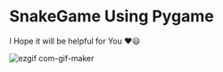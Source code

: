 # SnakeGame Using Pygame
I Hope it will be helpful for You :heart::smiley:


![ezgif com-gif-maker](https://user-images.githubusercontent.com/40190772/46233206-1e7d0d00-c372-11e8-8635-a4414a7ba84d.gif)


